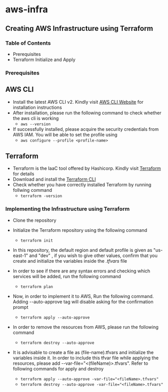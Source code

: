 # aws-infra

## Creating AWS Infrastructure using Terraform

### Table of Contents

- Prerequisites
- Terraform Initialize and Apply

### Prerequisites

## AWS CLI

- Install the latest AWS CLI v2. Kindly visit [AWS CLI Website](https://aws.amazon.com/cli/) for installation instructions
- After installation, please run the following command to check whether the aws cli is working
  - `aws --version`
- If successfully installed, please acquire the security credentials from AWS IAM. You will be able to set the profile using
  - `aws configure --profile <profile-name>`

## Terraform

- Terraform is the IaaC tool offered by Hashicorp. Kindly visit [Terraform](https://www.terraform.io/) for details
- Download and install the [Terraform CLI](https://developer.hashicorp.com/terraform/downloads?product_intent=terraform)
- Check whether you have correctly installed Terraform by running follwing command
  - `terraform -version`

### Implementing the Infrastructure using Terraform

- Clone the repository
- Initialize the Terraform repository using the following command
  - `terraform init`
- In this repository, the default region and default profile is given as "us-east-1" and "dev" , if you wish to give other values, confirm that you create and initialize the variables inside the *.tfvars* file
- In order to see if there are any syntax errors and checking which services will be added, run the following command
  - `terraform plan`
- Now, in order to implement it to AWS, Run the following command. Adding --auto-approve tag will disable asking for the confirmation prompt
  - `terraform apply --auto-approve`

- In order to remove the resources from AWS, please run the following command
  - `terraform destroy --auto-approve`
- It is advisable to create a file as (file-name).tfvars and initialize the variables inside it. In order to include this tfvar file while applying the resources, please add --var-file="<(fileName)>.tfvars". Refer to following commands for apply and destroy
   - `terraform apply --auto-approve -var-file="<fileName>.tfvars"`
   - `terraform destroy --auto-approve -var-file="<fileName>.tfvars"`